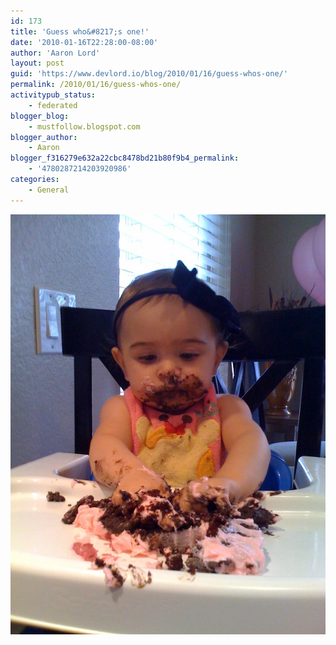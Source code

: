 ```yaml
---
id: 173
title: 'Guess who&#8217;s one!'
date: '2010-01-16T22:28:00-08:00'
author: 'Aaron Lord'
layout: post
guid: 'https://www.devlord.io/blog/2010/01/16/guess-whos-one/'
permalink: /2010/01/16/guess-whos-one/
activitypub_status:
    - federated
blogger_blog:
    - mustfollow.blogspot.com
blogger_author:
    - Aaron
blogger_f316279e632a22cbc8478bd21b80f9b4_permalink:
    - '4780287214203920986'
categories:
    - General
---
```


<p class="mobile-photo"><a href="/wp-content/uploads/2011/10/photo-743772.jpg"><img src="/wp-content/uploads/2011/10/photo-743772.jpg?w=225" border="0" alt="" /></a></p><div class="blogger-post-footer"><img width='1' height='1' src="https://www.devlord.io/blog/guess-whos-one/"' /></div>